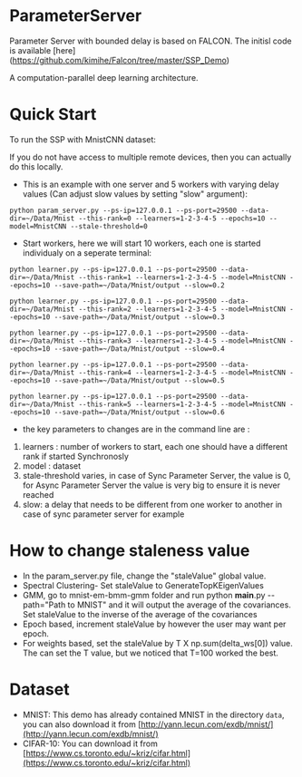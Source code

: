 # ParameterServer
Parameter Server with bounded delay is based on FALCON. The initisl code is available [here] (https://github.com/kimihe/Falcon/tree/master/SSP_Demo)

A computation-parallel deep learning architecture.

# Quick Start
To run the SSP with MnistCNN dataset:

If you do not have access to multiple remote devices, then you can actually do this locally. 

 

* This is an example with one server and 5 workers with varying delay values (Can adjust slow values by setting "slow" argument):
```
python param_server.py --ps-ip=127.0.0.1 --ps-port=29500 --data-dir=~/Data/Mnist --this-rank=0 --learners=1-2-3-4-5 --epochs=10 --model=MnistCNN --stale-threshold=0
```

* Start workers, here we will start 10 workers, each one is started individualy on a seperate terminal:
```
python learner.py --ps-ip=127.0.0.1 --ps-port=29500 --data-dir=~/Data/Mnist --this-rank=1 --learners=1-2-3-4-5 --model=MnistCNN --epochs=10 --save-path=~/Data/Mnist/output --slow=0.2

python learner.py --ps-ip=127.0.0.1 --ps-port=29500 --data-dir=~/Data/Mnist --this-rank=2 --learners=1-2-3-4-5 --model=MnistCNN --epochs=10 --save-path=~/Data/Mnist/output --slow=0.3

python learner.py --ps-ip=127.0.0.1 --ps-port=29500 --data-dir=~/Data/Mnist --this-rank=3 --learners=1-2-3-4-5 --model=MnistCNN --epochs=10 --save-path=~/Data/Mnist/output --slow=0.4

python learner.py --ps-ip=127.0.0.1 --ps-port=29500 --data-dir=~/Data/Mnist --this-rank=4 --learners=1-2-3-4-5 --model=MnistCNN --epochs=10 --save-path=~/Data/Mnist/output --slow=0.5

python learner.py --ps-ip=127.0.0.1 --ps-port=29500 --data-dir=~/Data/Mnist --this-rank=5 --learners=1-2-3-4-5 --model=MnistCNN --epochs=10 --save-path=~/Data/Mnist/output --slow=0.6

```

* the key parameters to changes are in the command line are :
1. learners : number of workers to start, each one should have a different rank if started Synchronosly
2. model : dataset
3. stale-threshold varies, in case of Sync Parameter Server, the value is 0, for Async Parameter Server the value is very big to ensure it is never reached
4. slow: a delay that needs to be different from one worker to another in case of sync parameter server for example

# How to change staleness value
* In the param_server.py file, change the "staleValue" global value. 
* Spectral Clustering- Set staleValue to GenerateTopKEigenValues
* GMM, go to mnist-em-bmm-gmm folder and run python __main__.py --path="Path to MNIST" and it will output the average of the covariances. Set staleValue to the inverse of the average of the covariances
* Epoch based, increment staleValue by however the user may want per epoch.
* For weights based, set the staleValue by T X np.sum(delta_ws[0]) value. The can set the T value, but we noticed that T=100 worked the best. 


# Dataset
* MNIST: This demo has already contained MNIST in the directory `data`, you can also download it from [http://yann.lecun.com/exdb/mnist/](http://yann.lecun.com/exdb/mnist/)
* CIFAR-10: You can download it from [https://www.cs.toronto.edu/~kriz/cifar.html](https://www.cs.toronto.edu/~kriz/cifar.html)


